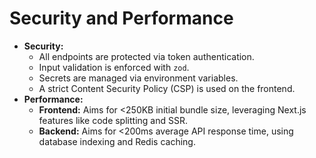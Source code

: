 # Security and Performance

*   **Security:**
    *   All endpoints are protected via token authentication.
    *   Input validation is enforced with `zod`.
    *   Secrets are managed via environment variables.
    *   A strict Content Security Policy (CSP) is used on the frontend.
*   **Performance:**
    *   **Frontend:** Aims for <250KB initial bundle size, leveraging Next.js features like code splitting and SSR.
    *   **Backend:** Aims for <200ms average API response time, using database indexing and Redis caching.
